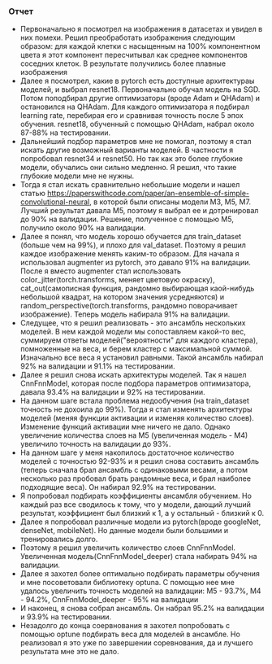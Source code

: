 ### Отчет
+ Первоначально я посмотрел на изображения в датасетах и увидел в них помехи. Решил преобработать изображения следующим образом: для каждой клетки с насыщенным на 100% компонентном цвета я этот компонент пересчитывал как среднее компонентов соседних клеток. В результате получились более плавные изображения
+ Далее я посмотрел, какие в pytorch есть доступные архитектураы моделей, и выбрал resnet18. Первоначально обучал модель на SGD. Потом поподбирал другие оптимизаторы (вроде Adam и QHAdam) и остановился на QHAdam. Для каждого оптимизатора я подбирал learning rate, перебирая его и сравнивая точность после 5 эпох обучения. resnet18, обученный с помощью QHAdam, набрал около 87-88% на тестировании.
+ Дальнейший подбор параметров мне не помогал, поэтому я стал искать другие возможный варианты моделей. В частности я попробовал resnet34 и resnet50. Но так как это более глубокие модели, обучались они сильно медленно. Я решил, что такие глубокие модели мне не нужны. 
+ Тогда я стал искать сравнительно небольшие модели и нашел статью https://paperswithcode.com/paper/an-ensemble-of-simple-convolutional-neural, в которой были описаны модели M3, M5, M7. Лучший результат давала M5, поэтому я выбрал ее и дотренировал до 90% на валидации. Решение, полученное с помощью M5, получило около 90% на валидации.
+ Далее я понял, что модель хорошо обучается для train_dataset (больше чем на 99%), и плохо для val_dataset. Поэтому я решил каждое изображение менять каким-то образом. Для начала я использовал augmenter из pytorch, это давало 91% на валидации. После я вместо augmenter стал использовать color_jitter(torch.transforms, меняет цветовую окраску), cat_out(самописная функция, рандомно выбирающая каой-нибудь небольшой квадрат, на котором значения усредняются) и random_perspective(torch.transforms, рандомно поворачивает изображение). Теперь модель набирала 91% на валидации.
+ Следущее, что я решил реализовать - это ансамбль нескольких моделей. В нем каждой модели мы сопоставляем какой-то вес, суммируем ответы моделей("вероятности" для каждого кластера), помноженные на веса, и берем кластер с максимальной суммой. Изначально все веса я установил равными. Такой ансамбль набирал 92% на валидации и 91.1% на тестировании.
+ Далее я решил снова искать архитектуры моделей. Так я нашел CnnFnnModel, которая после подбора параметров оптимизатора, давала 93.4% на валидации и 92% на тестировании. 
+ На данном шаге встала проблема недообучения (на train_dataset точность не дохоила до 99%). Тогда я стал изменять архитектуры моделей (меняя функции активации и изменяя количество слоев). Изменение функций активации мне ничего не дало. Однако увеличение количества слоев на M5 (увеличенная модель - M4) увеличило точность на валидации до 93%. 
+ На данном шаге у меня накопилось достаточное количество моделей с точностью 92-93% и я решил снова составить ансамбль (теперь сначала брал ансамбль с одинаковыми весами, а потом несколько раз пробовал брать рандомные веса, и брал наиболее подходящие веса). Он набирал 92.9% на тестировании.
+ Я попробовал подбирать коэффициенты ансамбля обучением. Но каждый раз все сводилось к тому, что у модели, дающий лучший результат, коэффициент был близкий к 1, а у остальный - близкий к 0.
+ Далее я попробовал различные модели из pytorch(вроде googleNet, denseNet, mobileNet). Но данные модели были большими и тренировались долго.
+ Поэтому я решил увеличить количество слоев CnnFnnModel. Увеличенная модель(CnnFnnModel_deeper) стала набирать 94% на валидации.
+ Далее я захотел более оптимально подбирать параметры обучения и мне посоветовали библиотеку optuna. С помощью нее мне удалось увеличить точность моделей на валидации: M5 - 93.7%, M4 - 94.2%, CnnFnnModel_deeper - 95% на валидации
+ И наконец, я снова собрал ансамбль. Он набрал 95.2% на валидации и 93.9% на тестировании. 
+ Незадолго до конца соервнования я захотел попробовать с помощью optune подбирать веса для моделей в ансамбле. Но реализовал я это уже по завершении соревнования, да и лучшего результата мне это не дало.
